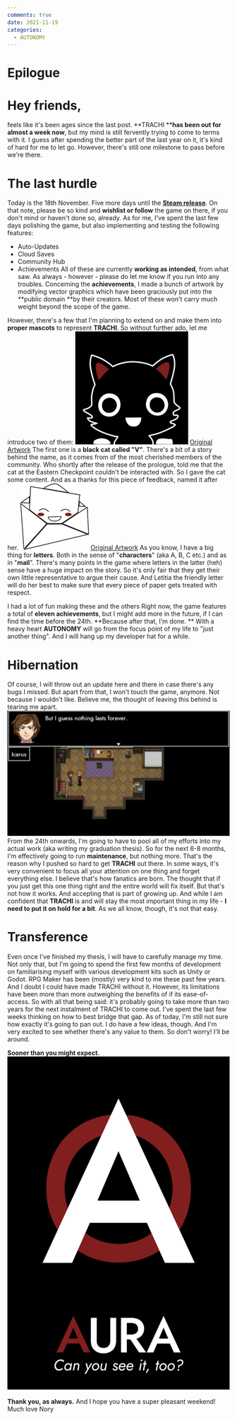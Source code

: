 ```yaml
---
comments: true
date: 2021-11-19
categories:
  - AUTONOMY
---
```


# Epilogue

# Hey friends,
feels like it's been ages since the last post.
**TRACHI ****has been out for almost a week now**, but my mind is still fervently trying to come to terms with it. I guess after spending the better part of the last year on it, it's kind of hard for me to let go.
However, there's still one milestone to pass before we're there.

# The last hurdle
Today is the 18th November. Five more days until the [**Steam release**](https://store.steampowered.com/app/1811440/TRACHI/).
On that note, please be so kind and **wishlist or follow** the game on there, if you don't mind or haven't done so, already.
As for me, I've spent the last few days polishing the game, but also implementing and testing the following features:
- Auto-Updates
- Cloud Saves
- Community Hub
- Achievements
All of these are currently **working as intended**, from what saw.
As always - however - please do let me know if you run into any troubles.
Concerning the **achievements**, I made a bunch of artwork by modifying vector graphics which have been graciously put into the **public domain **by their creators. Most of these won't carry much weight beyond the scope of the game.

<!-- more -->

However, there's a few that I'm planning to extend on and make them into **proper mascots** to represent **TRACHI**.
So without further ado, let me introduce two of them:
![](../../../../assets/blog/images/itch/2021/FxieJn.png)
[Original Artwork](https://publicdomainvectors.org/en/free-clipart/Friendly-kitten-icon/38140.html)
The first one is a **black cat called "V"**. There's a bit of a story behind the name, as it comes from of the most cherished members of the community. Who shortly after the release of the prologue, told me that the cat at the Eastern Checkpoint couldn't be interacted with. So I gave the cat some content. And as a thanks for this piece of feedback, named it after her.
![](../../../../assets/blog/images/itch/2021/CYr8HE.png)
[Original Artwork](https://openclipart.org/detail/311240/kawaii-letter-and-envelope)
As you know, I have a big thing for **letters**. Both in the sense of "**characters**" (aka A, B, C etc.) and as in "**mail**". There's many points in the game where letters in the latter (heh) sense have a huge impact on the story. So it's only fair that they get their own little representative to argue their cause. And Letitia the friendly letter will do her best to make sure that every piece of paper gets treated with respect.

I had a lot of fun making these and the others Right now, the game features a total of **eleven achievements**, but I might add more in the future, if I can find the time before the 24th.
**Because after that, I'm done.
**
With a heavy heart **AUTONOMY** will go from the focus point of my life to "just another thing".
And I will hang up my developer hat for a while.
# Hibernation
Of course, I will throw out an update here and there in case there's any bugs I missed.
But apart from that, I won't touch the game, anymore.
Not because I wouldn't like. Believe me, the thought of leaving this behind is tearing me apart.
![](../../../../assets/blog/images/itch/2021/2OW1Ev.png)
From the 24th onwards, I'm going to have to pool all of my efforts into my actual work (aka writing my graduation thesis).
So for the next 6-8 months, I'm effectively going to run **maintenance**, but nothing more.
That's the reason why I pushed so hard to get **TRACHI** out there.
In some ways, it's very convenient to focus all your attention on one thing and forget everything else.
I believe that's how fanatics are born. The thought that if you just get this one thing right and the entire world will fix itself.
But that's not how it works. And accepting that is part of growing up.
And while I am confident that **TRACHI** is and will stay the most important thing in my life - **I need to put it on hold for a bit**.
As we all know, though, it's not that easy.
# Transference
Even once I've finished my thesis, I will have to carefully manage my time. Not only that, but I'm going to spend the first few months of development on familiarising myself with various development kits such as Unity or Godot. RPG Maker has been (mostly) very kind to me these past few years. And I doubt I could have made TRACHI without it. However, its limitations have been more than more outweighing the benefits of if its ease-of-access.
So with all that being said: it's probably going to take more than two years for the next instalment of TRACHI to come out. 
I've spent the last few weeks thinking on how to best bridge that gap. As of today, I'm still not sure how exactly it's going to pan out.
I do have a few ideas, though. And I'm very excited to see whether there's any value to them.
So don't worry! I'll be around.

**Sooner than you might expect.**
![](../../../../assets/blog/images/itch/2021/j_HIvM.png)

**Thank you, as always.**
And I hope you have a super pleasant weekend!
Much love
Nory
